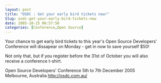 ```yaml
---
layout: post
title: "OSDC : Get your early bird tickets now!"
Slug: osdc-get-your-early-bird-tickets-now
date: 2005-10-25 06:57:50
categories: [Conference,Open Source]
---
```

Your chance to get early bird tickets to this year's Open Source Developers' Conference will dissapear on Monday - get in now to save yourself $50!

Not only that, but if you register before the 31st of October you will also receive a conference t-shirt.

Open Source Developers' Conference 5th to 7th December 2005 Melbourne, Australia <http://osdc.com.au/>
